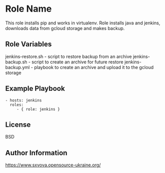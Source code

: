 Role Name
=========

This role installs pip and works in virtualenv. Role installs java and jenkins, downloads data from gcloud storage and makes backup.

Role Variables
--------------

jenkins-restore.sh - script to restore backup from an archive
jenkins-backup.sh - script to create an archive for future restore
jenkins-backup.yml - playbook to create an archive and upload it to the gcloud storage 

Example Playbook
----------------

    - hosts: jenkins
      roles:
         - { role: jenkins }

License
-------

BSD

Author Information
------------------

https://www.sxvova.opensource-ukraine.org/
